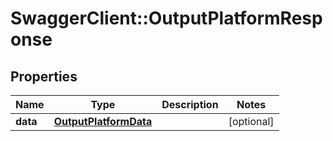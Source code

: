 # SwaggerClient::OutputPlatformResponse

## Properties
Name | Type | Description | Notes
------------ | ------------- | ------------- | -------------
**data** | [**OutputPlatformData**](OutputPlatformData.md) |  | [optional] 


